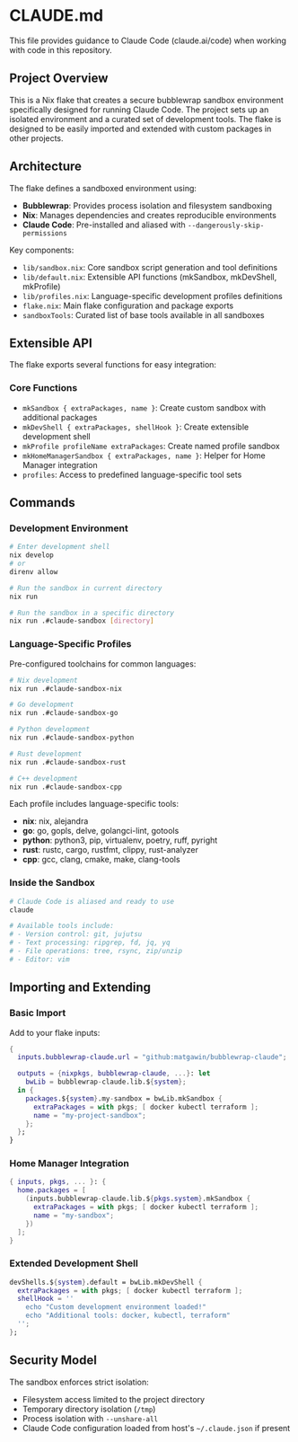 # CLAUDE.md

This file provides guidance to Claude Code (claude.ai/code) when working with code in this repository.

## Project Overview

This is a Nix flake that creates a secure bubblewrap sandbox environment specifically designed for running Claude Code. The project sets up an isolated environment and a curated set of development tools. The flake is designed to be easily imported and extended with custom packages in other projects.

## Architecture

The flake defines a sandboxed environment using:
- **Bubblewrap**: Provides process isolation and filesystem sandboxing
- **Nix**: Manages dependencies and creates reproducible environments
- **Claude Code**: Pre-installed and aliased with `--dangerously-skip-permissions`

Key components:
- `lib/sandbox.nix`: Core sandbox script generation and tool definitions
- `lib/default.nix`: Extensible API functions (mkSandbox, mkDevShell, mkProfile)
- `lib/profiles.nix`: Language-specific development profiles definitions
- `flake.nix`: Main flake configuration and package exports
- `sandboxTools`: Curated list of base tools available in all sandboxes

## Extensible API

The flake exports several functions for easy integration:

### Core Functions
- `mkSandbox { extraPackages, name }`: Create custom sandbox with additional packages
- `mkDevShell { extraPackages, shellHook }`: Create extensible development shell
- `mkProfile profileName extraPackages`: Create named profile sandbox
- `mkHomeManagerSandbox { extraPackages, name }`: Helper for Home Manager integration
- `profiles`: Access to predefined language-specific tool sets

## Commands

### Development Environment
```bash
# Enter development shell
nix develop
# or
direnv allow

# Run the sandbox in current directory
nix run

# Run the sandbox in a specific directory
nix run .#claude-sandbox [directory]
```

### Language-Specific Profiles
Pre-configured toolchains for common languages:

```bash
# Nix development
nix run .#claude-sandbox-nix

# Go development
nix run .#claude-sandbox-go

# Python development
nix run .#claude-sandbox-python

# Rust development
nix run .#claude-sandbox-rust

# C++ development
nix run .#claude-sandbox-cpp
```

Each profile includes language-specific tools:
- **nix**: nix, alejandra
- **go**: go, gopls, delve, golangci-lint, gotools
- **python**: python3, pip, virtualenv, poetry, ruff, pyright
- **rust**: rustc, cargo, rustfmt, clippy, rust-analyzer
- **cpp**: gcc, clang, cmake, make, clang-tools

### Inside the Sandbox
```bash
# Claude Code is aliased and ready to use
claude

# Available tools include:
# - Version control: git, jujutsu
# - Text processing: ripgrep, fd, jq, yq
# - File operations: tree, rsync, zip/unzip
# - Editor: vim
```

## Importing and Extending

### Basic Import
Add to your flake inputs:
```nix
{
  inputs.bubblewrap-claude.url = "github:matgawin/bubblewrap-claude";

  outputs = {nixpkgs, bubblewrap-claude, ...}: let
    bwLib = bubblewrap-claude.lib.${system};
  in {
    packages.${system}.my-sandbox = bwLib.mkSandbox {
      extraPackages = with pkgs; [ docker kubectl terraform ];
      name = "my-project-sandbox";
    };
  };
}
```

### Home Manager Integration
```nix
{ inputs, pkgs, ... }: {
  home.packages = [
    (inputs.bubblewrap-claude.lib.${pkgs.system}.mkSandbox {
      extraPackages = with pkgs; [ docker kubectl terraform ];
      name = "my-sandbox";
    })
  ];
}
```

### Extended Development Shell
```nix
devShells.${system}.default = bwLib.mkDevShell {
  extraPackages = with pkgs; [ docker kubectl terraform ];
  shellHook = ''
    echo "Custom development environment loaded!"
    echo "Additional tools: docker, kubectl, terraform"
  '';
};
```

## Security Model

The sandbox enforces strict isolation:
- Filesystem access limited to the project directory
- Temporary directory isolation (`/tmp`)
- Process isolation with `--unshare-all`
- Claude Code configuration loaded from host's `~/.claude.json` if present